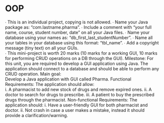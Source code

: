 # OOP
∙ This is an individual project, copying is not allowed. 
∙ Name your Java package as: “com.lastname.pharma”. 
∙ Include a comment with “your full name, course, student number, date” on all your Java files. ∙ Name your database using your names as: “db_first_last_studentNumber”. ∙ Name all your tables in your database using this format: “tbl_name”. 
∙ Add a copyright message (tiny text) on all your GUIs.  
∙ This mini-project is worth 20 marks (10 marks for a working GUI, 10 marks for performing CRUD  operations on a DB through the GUI). 
Milestone: 
For this unit, you are required to develop a GUI application using Java. The application  should connect to a database and should be able to perform any CRUD operation. 
Main goal:  
Develop a Java application with GUI called Pharma. 
Functional Requirements: 
The application should allow:  
i. A pharmacist to add new stock of drugs and remove expired ones. ii. A doctor to search for drugs to prescribe. 
iii. A patient to buy the prescribed drugs through the pharmacist. 
Non-functional Requirements: 
The application should: 
i. Have a user-friendly GUI for both pharmacist and doctor. 
ii. Not crash in case a user makes a mistake, instead it should provide a clarification/warning.
